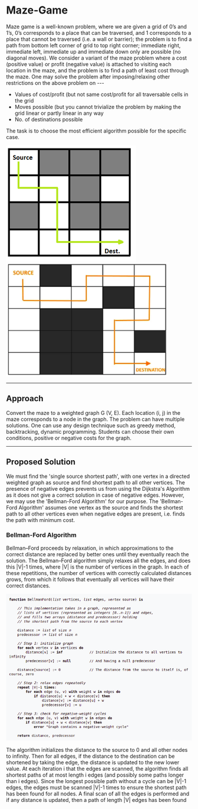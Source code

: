 # Maze-Game
Maze game is a well-known problem, where we are given a grid of 0’s and 1’s, 0’s corresponds to a place that can be traversed, and 1 corresponds to a place that cannot be traversed (i.e. a wall or barrier); the problem is to find a path from bottom left corner of grid to top right corner; immediate right, immediate left, immediate up and immediate down only are possible (no diagonal moves). We consider a variant of the maze problem where a cost (positive value) or profit (negative value) is attached to visiting each location in the maze, and the problem is to find a path of least cost through the maze.
One may solve the problem after imposing/relaxing other restrictions on the above problem on ---

- Values of cost/profit (but not same cost/profit for all traversable cells in the grid
- Moves possible (but you cannot trivialize the problem by making the grid linear or partly linear in any way
- No. of destinations possible

The task is to choose the most efficient algorithm possible for the specific case.

<img src = "assets/maze.png"> <img src = "assets/maze2.png" height = 310px>

<hr>

## Approach
Convert the maze to a weighted graph G (V, E). Each location (i, j) in the maze corresponds to a node in the graph. The problem can have multiple solutions. One can use any design technique such as greedy method, backtracking, dynamic programming. Students can choose their own conditions, positive or negative costs for the graph.
<hr>

## Proposed Solution
We must find the 'single source shortest path', with one vertex in a directed weighted graph as source and find shortest path to all other vertices. The presence of negative edges prevents us from using the Dijkstra's Algorithm as it does not give a correct solution in case of negative edges. 
However, we may use the 'Bellman-Ford Algorithm' for our purpose. The 'Bellman-Ford Algorithm' assumes one vertex as the source and finds the shortest path to all other vertices even when negative edges are present, i.e. finds the path with minimum cost. 

### Bellman-Ford Algorithm
Bellman–Ford proceeds by relaxation, in which approximations to the correct distance are replaced by better ones until they eventually reach the solution. The Bellman–Ford algorithm simply relaxes all the edges, and does this |V|-1 times, where |V| is the number of vertices in the graph. In each of these repetitions, the number of vertices with correctly calculated distances grows, from which it follows that eventually all vertices will have their correct distances.

<img src = "assets/algo.png">

The algorithm initializes the distance to the source to 0 and all other nodes to infinity. Then for all edges, if the distance to the destination can be shortened by taking the edge, the distance is updated to the new lower value. At each iteration i that the edges are scanned, the algorithm finds all shortest paths of at most length i edges (and possibly some paths longer than i edges). Since the longest possible path without a cycle can be |V|-1 edges, the edges must be scanned |V|-1 times to ensure the shortest path has been found for all nodes. A final scan of all the edges is performed and if any distance is updated, then a path of length |V| edges has been found
